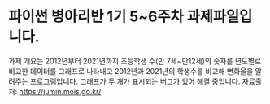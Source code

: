 # 파이썬 병아리반 1기 5~6주차 과제파일입니다.
과제 개요는 2012년부터 2021년까지 초등학생 수(만 7세~만12세)의 숫자를 년도별로 비교한 데이터를 그래프로 나타내고
2012년과 2021년의 학생수를 비교해 변화율을 알려주는 프로그램입니다.
그래프가 두 개가 표시되는 버그가 있어 해결 중입니다.
자료출처: https://jumin.mois.go.kr/
